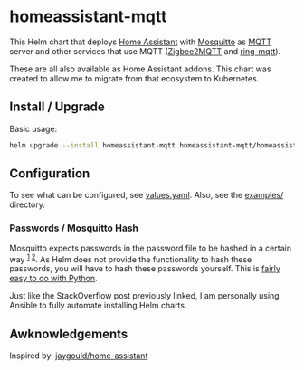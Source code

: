 # homeassistant-mqtt

This Helm chart that deploys [Home Assistant](https://www.home-assistant.io/) with [Mosquitto](https://mosquitto.org/) as [MQTT](https://mqtt.org/) server and other services that use MQTT ([Zigbee2MQTT](https://www.zigbee2mqtt.io/) and [ring-mqtt](https://github.com/tsightler/ring-mqtt)).

These are all also available as Home Assistant addons. This chart was created to allow me to migrate from that ecosystem to Kubernetes.

## Install / Upgrade

Basic usage:

```bash
helm upgrade --install homeassistant-mqtt homeassistant-mqtt/homeassistant-mqtt --values my_values.yaml
```

## Configuration

To see what can be configured, see [values.yaml](./values.yaml). Also, see the [examples/](./examples/) directory.


### Passwords / Mosquitto Hash

Mosquitto expects passwords in the password file to be hashed in a certain way <sup>[1](https://mosquitto.org/man/mosquitto_passwd-1.html) [2](https://github.com/eclipse/mosquitto/blob/master/src/password_mosq.h)</sup>. As Helm does not provide the functionality to hash these passwords, you will have to hash these passwords yourself. This is [fairly easy to do with Python](https://stackoverflow.com/questions/69036942/ansible-create-sha512-pbkdf2-hash/74247083#74247083).

Just like the StackOverflow post previously linked, I am personally using Ansible to fully automate installing Helm charts.

## Awknowledgements

Inspired by: [jaygould/home-assistant](https://github.com/jaygould/home-assistant)
